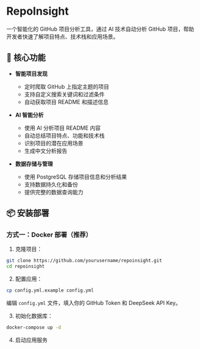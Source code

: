 # RepoInsight
一个智能化的 GitHub 项目分析工具，通过 AI 技术自动分析 GitHub 项目，帮助开发者快速了解项目特点、技术栈和应用场景。

## 🌟 核心功能

- **智能项目发现**
  - 定时爬取 GitHub 上指定主题的项目
  - 支持自定义搜索关键词和过滤条件
  - 自动获取项目 README 和描述信息

- **AI 智能分析**
  - 使用 AI 分析项目 README 内容
  - 自动总结项目特点、功能和技术栈
  - 识别项目的潜在应用场景
  - 生成中文分析报告

- **数据存储与管理**
  - 使用 PostgreSQL 存储项目信息和分析结果
  - 支持数据持久化和备份
  - 提供完整的数据查询能力


## 📦 安装部署

### 方式一：Docker 部署（推荐）

1. 克隆项目：
```bash
git clone https://github.com/yourusername/repoinsight.git
cd repoinsight
```

2. 配置应用：
```bash
cp config.yml.example config.yml
```
编辑 `config.yml` 文件，填入你的 GitHub Token 和 DeepSeek API Key。

3. 初始化数据库：
```bash
docker-compose up -d
```

4. 启动应用服务

